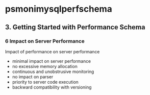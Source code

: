 # psmonimysqlperfschema
## 3. Getting Started with Performance Schema
### 6 Impact on Server Performance
Impact of performance on server performance
- minimal impact on server performance
- no excessive memory allocation
- continuous and unobstrusive monitoring
- no impact on parser
- priority to server code execution
- backward compatibility with versioning
